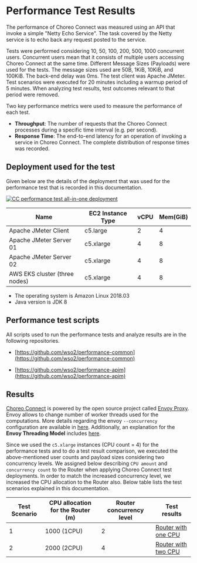 # Performance Test Results

The performance of Choreo Connect was measured using an API that invoke a simple "Netty Echo Service". The task covered by the Netty service is to echo back any request posted to the service.

Tests were performed considering 10, 50, 100, 200, 500, 1000 concurrent users. Concurrent users mean that it consists of multiple users accessing Choreo Connect at the same time. Different Message Sizes (Payloads) were used for the tests. The message sizes used are 50B, 1KiB, 10KiB, and 100KiB. The back-end delay was 0ms. The test client was Apache JMeter. Test scenarios were executed for 20 minutes including a warmup period of 5 minutes. When analyzing test results, test outcomes relevant to that period were removed.

Two key performance metrics were used to measure the performance of each test. 

- **Throughput**: The number of requests that the Choreo Connect processes during a specific time interval (e.g. per second).
- **Response Time**: The end-to-end latency for an operation of invoking a service in Choreo Connect. The complete distribution of response times was recorded.

## Deployment used for the test

Given below are the details of the deployment that was used for the performance test that is recorded in this documentation.

[![CC performance test all-in-one deployment]({{base_path}}/assets/img/setup-and-install/performance-test-results/cc/test-deployment.png)]({{base_path}}/assets/img/setup-and-install/performance-test-results/cc/test-deployment.png)


<table>
<thead>
  <tr>
    <th>Name</th>
    <th>EC2 Instance Type</th>
    <th>vCPU</th>
    <th>Mem(GiB)</th>
  </tr>
</thead>
<tbody>
  <tr>
    <td>Apache JMeter Client</td>
    <td>c5.large</td>
    <td>2</td>
    <td>4</td>
  </tr>
  <tr>
    <td>Apache JMeter Server 01</td>
    <td>c5.xlarge</td>
    <td>4</td>
    <td>8</td>
  </tr>
  <tr>
    <td>Apache JMeter Server 02</td>
    <td>c5.xlarge</td>
    <td>4</td>
    <td>8</td>
  </tr>
  <tr>
    <td>AWS EKS cluster (three nodes)</td>
    <td>c5.xlarge</td>
    <td>4</td>
    <td>8</td>
  </tr>
</tbody>
</table>

- The operating system is Amazon Linux 2018.03
- Java version is JDK 8

## Performance test scripts

All scripts used to run the performance tests and analyze results are in the following repositories.

- [https://github.com/wso2/performance-common](https://github.com/wso2/performance-common)

- [https://github.com/wso2/performance-apim](https://github.com/wso2/performance-apim)

## Results

[Choreo Connect](https://wso2.com/choreo/choreo-connect/) is powered by the open source project called [Envoy Proxy](https://www.envoyproxy.io/). Envoy allows to change number of worker threads used for the computations. More details regarding the envoy `--concurrency` configuration are available in [here](https://www.envoyproxy.io/docs/envoy/latest/operations/cli#cmdoption-concurrency). Additionally, an explanation for the **Envoy Threading Model** includes [here](https://www.envoyproxy.io/docs/envoy/latest/operations/cli#cmdoption-concurrency).

Since we used the `c5.xlarge` instances (CPU count = 4) for the performance tests and to do a test result comparison, we executed the above-mentioned user counts and payload sizes considering two concurrency levels. We assigned below describing `CPU amount` and `concurrency count` to the Router when applying Choreo Connect test deployments. In order to match the increased concurrency level, we increased the CPU allocation to the Router also. Below table lists the test scenarios explained in this documentation.

<table>
<thead>
  <tr>
    <th>Test Scenario</th>
    <th>CPU allocation for the Router (m)</th>
    <th>Router concurrency level</th>
    <th>Test results</th>
  </tr>
</thead>
<tbody>
  <tr>
    <td>1</td>
    <td>1000 (1CPU)</td>
    <td>2</td>
    <td><a href="{{base_path}}/deploy-and-publish/deploy-on-gateway/choreo-connect/performance-tests/router-with-one-cpu-for-rest-api">Router with one CPU</a</td>
  </tr>
  <tr>
    <td>2</td>
    <td>2000 (2CPU)</td>
    <td>4</td>
    <td><a href="{{base_path}}/deploy-and-publish/deploy-on-gateway/choreo-connect/performance-tests/router-with-two-cpu-for-rest-api/">Router with two CPU</a</td>
  </tr>
</tbody>
</table>
